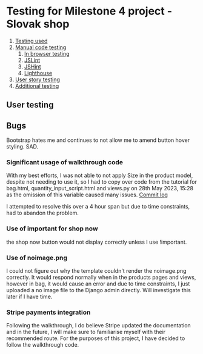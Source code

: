 # Testing for Milestone 4 project - Slovak shop 

1. [Testing used](#testing-used)
2. [Manual code testing](#manual-code-testing)
    1. [In browser testing](#in-browser-testing)
    2. [JSLint](#jslint)
    3. [JSHint](#jshint)
    4. [Lighthouse](#lighthouse)
3. [User story testing](#user-testing)
4. [Additional testing](#additional-testing)


## User testing


## Bugs

Bootstrap hates me and continues to not allow me to amend button hover styling. SAD.

### Significant usage of walkthrough code

With my best efforts, I was not able to not apply Size in the product model, despite not needing to use it, so I had to copy over code from the tutorial for bag.html, quantity_input_script.html and views.py on 28th May 2023, 15:28 as the omission of this variable caused many issues. [Commit log](https://github.com/mutkovicova/milestone-4-project/commit/eb505f3e9d87589e0668ea1bfbc325491253f0a0)

I attempted to resolve this over a 4 hour span but due to time constraints, had to abandon the problem.

### Use of important for shop now

the shop now button would not display correctly unless I use !important. 

### Use of noimage.png

I could not figure out why the template couldn't render the noimage.png correctly. It would respond normally when in the products pages and views, however in bag, it would cause an error and due to time constraints, I just uploaded a no image file to the Django admin directly. Will investigate this later if I have time.

### Stripe payments integration

Following the walkthrough, I do believe Stripe updated the documentation and in the future, I will make sure to familiarise myself with their recommended route. For the purposes of this project, I have decided to follow the walkthrough code.